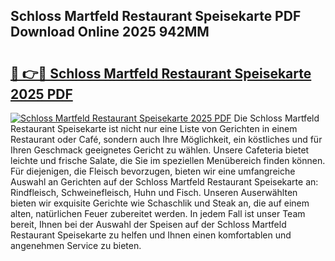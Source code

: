 ## Schloss Martfeld Restaurant Speisekarte PDF Download Online 2025 942MM

# <h2><a href="http://gcbtrq.nevu.top/?p=Schloss+Martfeld+Restaurant+Speisekarte">🔗 👉🔴 Schloss Martfeld Restaurant Speisekarte 2025 PDF</a></h2>

[![Schloss Martfeld Restaurant Speisekarte 2025 PDF](https://i.imgur.com/dBaPXMq.png)](http://gcbtrq.nevu.top/?p=Schloss+Martfeld+Restaurant+Speisekarte)
Die Schloss Martfeld Restaurant Speisekarte ist nicht nur eine Liste von Gerichten in einem Restaurant oder Café, sondern auch Ihre Möglichkeit, ein köstliches und für Ihren Geschmack geeignetes Gericht zu wählen. Unsere Cafeteria bietet leichte und frische Salate, die Sie im speziellen Menübereich finden können. Für diejenigen, die Fleisch bevorzugen, bieten wir eine umfangreiche Auswahl an Gerichten auf der Schloss Martfeld Restaurant Speisekarte an: Rindfleisch, Schweinefleisch, Huhn und Fisch. Unseren Auserwählten bieten wir exquisite Gerichte wie Schaschlik und Steak an, die auf einem alten, natürlichen Feuer zubereitet werden. In jedem Fall ist unser Team bereit, Ihnen bei der Auswahl der Speisen auf der Schloss Martfeld Restaurant Speisekarte zu helfen und Ihnen einen komfortablen und angenehmen Service zu bieten.
